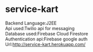 # service-kart
Backend Language:J2EE<br/>
Api used:Twilio api for messaging<br/>
Database used:Firebase Cloud Firestore<br/>
Authentication api:Firebase google auth<br/>
Url:http://service-kart.herokuapp.com/